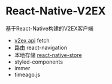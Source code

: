 # React-Native-V2EX

基于React-Native构建的V2EX客户端

+ [v2ex api](https://github.com/djyde/V2EX-API) fetch
+ 路由 react-navigation
+ 本地存储 [react-native-store](https://github.com/thewei/react-native-store/)
+ styled-components
+ immer
+ timeago.js